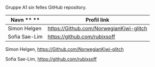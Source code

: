 Gruppe A1 sin felles GitHub repository.


|Navn ** **|Profil link|
|---|---|
|Simon Helgen|https://Github.com/NorwegianKiwi-glitch|
|Sofia Sae-Lim|https://github.com/rubixsoff|




Simon Helgen, https://Github.com/NorwegianKiwi-glitch

Sofia Sae-Lim, https://github.com/rubixsoff 

